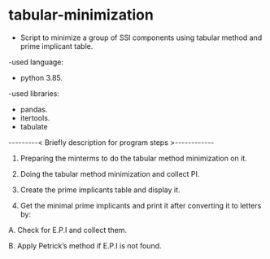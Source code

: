 # tabular-minimization
+ Script to minimize a group of SSI components using tabular method and prime implicant table.

-used language:

+ python 3.85.

-used libraries:

+ pandas.
+ itertools.
+ tabulate

 ---------< Briefly description for program steps >------------

1. Preparing the minterms to do the tabular method minimization on it.

2. Doing the tabular method minimization and collect PI.

3. Create the prime implicants table and display it.

4. Get the minimal prime implicants and print it after converting it to
letters by:

A. Check for E.P.I and collect them.

B. Apply Petrick’s method if E.P.I is not found.
